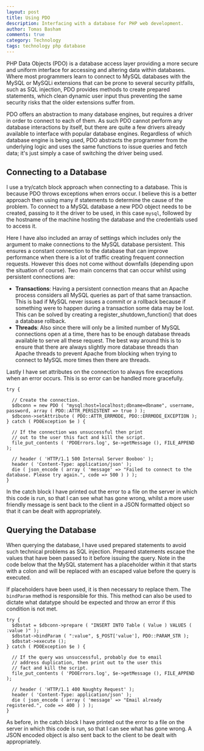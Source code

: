 ```yaml
---
layout: post
title: Using PDO
description: Interfacing with a database for PHP web development.
author: Tomas Basham
comments: true
category: Technology
tags: technology php database
---
```

PHP Data Objects (PDO) is a database access layer providing a more secure and uniform interface for accessing and altering data within
databases. Where most programmers learn to connect to MySQL databases with the MySQL or MySQLi extensions that can be prone to several
security pitfalls, such as SQL injection, PDO provides methods to create prepared statements, which clean dynamic user input thus
preventing the same security risks that the older extensions suffer from.

PDO offers an abstraction to many database engines, but requires a driver in order to connect to each of them. As such PDO cannot
perform any database interactions by itself, but there are quite a few drivers already available to interface with popular database
engines. Regardless of which database engine is being used, PDO abstracts the programmer from the underlying logic and uses the same
functions to issue queries and fetch data; it's just simply a case of switching the driver being used.

## Connecting to a Database

I use a try/catch block approach when connecting to a database. This is because PDO throws exceptions when errors occur. I believe this
is a better approach then using many if statements to determine the cause of the problem. To connect to a MySQL database a new PDO
object needs to be created, passing to it the driver to be used, in this case `mysql`, followed by the hostname of the machine hosting
the database and the credentials used to access it.

Here I have also included an array of settings which includes only the argument to make connections to the MySQL database persistent.
This ensures a constant connection to the database that can improve performance when there is a lot of traffic creating frequent
connection requests. However this does not come without downfalls (depending upon the situation of course). Two main concerns that can
occur whilst using persistent connections are:

* **Transactions**: Having a persistent connection means that an Apache process considers all MySQL queries as part of that same transaction. This is bad if MySQL never issues a commit or a rollback because if something were to happen during a transaction some data may be lost. This can be solved by creating a register_shutdown_function() that does a database rollback.
* **Threads**: Also since there will only be a limited number of MySQL connections open at a time, there has to be enough database threads available to serve all these request. The best way around this is to ensure that there are always slightly more database threads than Apache threads to prevent Apache from blocking when trying to connect to MySQL more times then there are threads.

Lastly I have set attributes on the connection to always fire exceptions when an error occurs. This is so error can be handled more
gracefully.

    try {

      // Create the connection.
      $dbconn = new PDO ( "mysql:host=localhost;dbname=dbname", username, password, array ( PDO::ATTR_PERSISTENT => true ) );
      $dbconn->setAttribute ( PDO::ATTR_ERRMODE, PDO::ERRMODE_EXCEPTION );
    } catch ( PDOException $e ) {

      // If the connection was unsuccessful then print
      // out to the user this fact and kill the script.
      file_put_contents ( 'PDOErrors.log', $e->getMessage (), FILE_APPEND );

      // header ( 'HTTP/1.1 500 Internal Server Booboo' );
      header ( 'Content-Type: application/json' );
      die ( json_encode ( array ( 'message' => "Failed to connect to the database. Please try again.", code => 500 ) ) );
    }

In the catch block I have printed out the error to a file on the server in which this code is run, so that I can see what has gone
wrong, whilst a more user friendly message is sent back to the client in a JSON formatted object so that it can be dealt with
appropriately.

## Querying the Database

When querying the database, I have used prepared statements to avoid such technical problems as SQL injection. Prepared statements
escape the values that have been passed to it before issuing the query. Note in the code below that the MySQL statement has a
placeholder within it that starts with a colon and will be replaced with an escaped value before the query is executed.

If placeholders have been used, it is then necessary to replace them. The `bindParam` method is responsible for this. This method can
also be used to dictate what datatype should be expected and throw an error if this condition is not met.

    try {
      $dbstat = $dbconn->prepare ( "INSERT INTO Table ( Value ) VALUES ( :value )" );
      $dbstat->bindParam ( ":value", $_POST['value'], PDO::PARAM_STR );
      $dbstat->execute ();
    } catch ( PDOException $e ) {

      // If the query was unsuccessful, probably due to email
      // address duplication, then print out to the user this
      // fact and kill the script.
      file_put_contents ( 'PDOErrors.log', $e->getMessage (), FILE_APPEND );

      // header ( 'HTTP/1.1 400 Naughty Request' );
      header ( 'Content-Type: application/json' );
      die ( json_encode ( array ( 'message' => "Email already registered.", code => 400 ) ) );
    }

As before, in the catch block I have printed out the error to a file on the server in which this code is run, so that I can see what
has gone wrong. A JSON encoded object is also sent back to the client to be dealt with appropriately.
